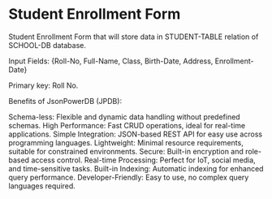 # Student Enrollment Form 
Student Enrollment Form that will store data in STUDENT-TABLE relation of SCHOOL-DB database.

Input Fields: {Roll-No, Full-Name, Class, Birth-Date, Address, Enrollment-Date}

Primary key: Roll No.

Benefits of JsonPowerDB (JPDB):

Schema-less: Flexible and dynamic data handling without predefined schemas.
High Performance: Fast CRUD operations, ideal for real-time applications.
Simple Integration: JSON-based REST API for easy use across programming languages.
Lightweight: Minimal resource requirements, suitable for constrained environments.
Secure: Built-in encryption and role-based access control.
Real-time Processing: Perfect for IoT, social media, and time-sensitive tasks.
Built-in Indexing: Automatic indexing for enhanced query performance.
Developer-Friendly: Easy to use, no complex query languages required.
